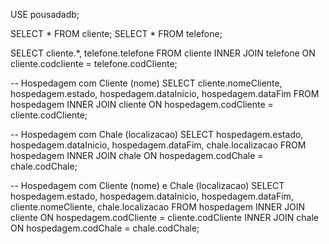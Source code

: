 USE pousadadb;

SELECT * FROM cliente;
SELECT * FROM telefone;

SELECT cliente.*, telefone.telefone FROM cliente 
INNER JOIN telefone
ON cliente.codcliente = telefone.codCliente;

-- Hospedagem com Cliente (nome)
SELECT cliente.nomeCliente, hospedagem.estado, hospedagem.dataInicio, hospedagem.dataFim FROM hospedagem
INNER JOIN cliente
ON hospedagem.codCliente = cliente.codCliente;

-- Hospedagem com Chale (localizacao)
SELECT hospedagem.estado, hospedagem.dataInicio, hospedagem.dataFim, chale.localizacao FROM hospedagem
INNER JOIN chale
ON hospedagem.codChale = chale.codChale;

-- Hospedagem com Cliente (nome) e Chale (localizacao)
SELECT hospedagem.estado, hospedagem.dataInicio, hospedagem.dataFim, cliente.nomeCliente, chale.localizacao FROM hospedagem
INNER JOIN cliente 
	ON hospedagem.codCliente = cliente.codCliente
INNER JOIN chale 
	ON hospedagem.codChale = chale.codChale;






